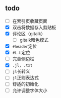 ## todo
- [ ] 在索引页收藏页面
- [x] 双击将数据存入剪贴板
- [x] 评论区（gitalk）
	- [ ] gitalk暗色模式
- [x] `#header`定位
- [x] `#L-L`定位
- [ ] 完善侧边栏
- [x] `.jl`，`.txt`
- [ ] `jl`长转义
- [ ] `jl`正则表达式
- [ ] 舒适的初始化
- [ ] 允许调整字体大小
